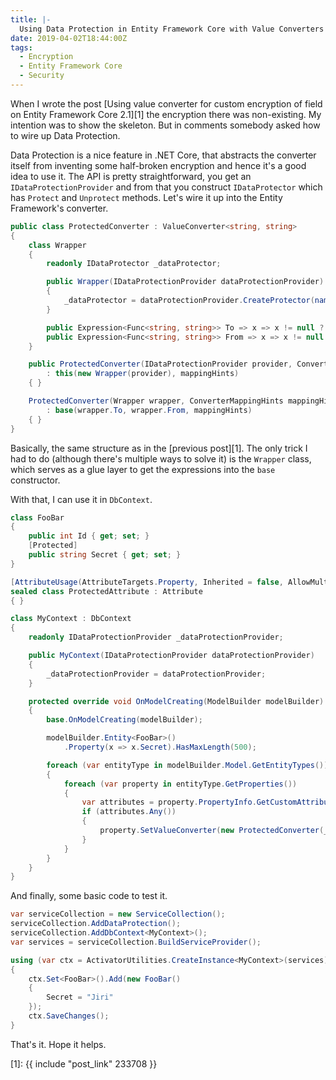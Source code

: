 ```yaml
---
title: |-
  Using Data Protection in Entity Framework Core with Value Converters
date: 2019-04-02T18:44:00Z
tags:
  - Encryption
  - Entity Framework Core
  - Security
---
```

When I wrote the post [Using value converter for custom encryption of field on Entity Framework Core 2.1][1] the encryption there was non-existing. My intention was to show the skeleton. But in comments somebody asked how to wire up Data Protection.

<!-- excerpt -->

Data Protection is a nice feature in .NET Core, that abstracts the converter itself from inventing some half-broken encryption and hence it's a good idea to use it. The API is pretty straightforward, you get an `IDataProtectionProvider` and from that you construct `IDataProtector` which has `Protect` and `Unprotect` methods. Let's wire it up into the Entity Framework's converter.

```csharp
public class ProtectedConverter : ValueConverter<string, string>
{
	class Wrapper
	{
		readonly IDataProtector _dataProtector;

		public Wrapper(IDataProtectionProvider dataProtectionProvider)
		{
			_dataProtector = dataProtectionProvider.CreateProtector(nameof(ProtectedConverter));
		}

		public Expression<Func<string, string>> To => x => x != null ? _dataProtector.Protect(x) : null;
		public Expression<Func<string, string>> From => x => x != null ? _dataProtector.Unprotect(x) : null;
	}

	public ProtectedConverter(IDataProtectionProvider provider, ConverterMappingHints mappingHints = default)
		: this(new Wrapper(provider), mappingHints)
	{ }

	ProtectedConverter(Wrapper wrapper, ConverterMappingHints mappingHints)
		: base(wrapper.To, wrapper.From, mappingHints)
	{ }
}
```

Basically, the same structure as in the [previous post][1]. The only trick I had to do (although there's multiple ways to solve it) is the `Wrapper` class, which serves as a glue layer to get the expressions into the `base` constructor.

With that, I can use it in `DbContext`.

```csharp
class FooBar
{
	public int Id { get; set; }
	[Protected]
	public string Secret { get; set; }
}

[AttributeUsage(AttributeTargets.Property, Inherited = false, AllowMultiple = false)]
sealed class ProtectedAttribute : Attribute
{ }

class MyContext : DbContext
{
	readonly IDataProtectionProvider _dataProtectionProvider;

	public MyContext(IDataProtectionProvider dataProtectionProvider)
	{
		_dataProtectionProvider = dataProtectionProvider;
	}

	protected override void OnModelCreating(ModelBuilder modelBuilder)
	{
		base.OnModelCreating(modelBuilder);

		modelBuilder.Entity<FooBar>()
			.Property(x => x.Secret).HasMaxLength(500);

		foreach (var entityType in modelBuilder.Model.GetEntityTypes())
		{
			foreach (var property in entityType.GetProperties())
			{
				var attributes = property.PropertyInfo.GetCustomAttributes(typeof(ProtectedAttribute), false);
				if (attributes.Any())
				{
					property.SetValueConverter(new ProtectedConverter(_dataProtectionProvider));
				}
			}
		}
	}
}
```

And finally, some basic code to test it.

```csharp
var serviceCollection = new ServiceCollection();
serviceCollection.AddDataProtection();
serviceCollection.AddDbContext<MyContext>();
var services = serviceCollection.BuildServiceProvider();

using (var ctx = ActivatorUtilities.CreateInstance<MyContext>(services))
{
	ctx.Set<FooBar>().Add(new FooBar()
	{
		Secret = "Jiri"
	});
	ctx.SaveChanges();
}
```

That's it. Hope it helps.

[1]: {{ include "post_link" 233708 }}